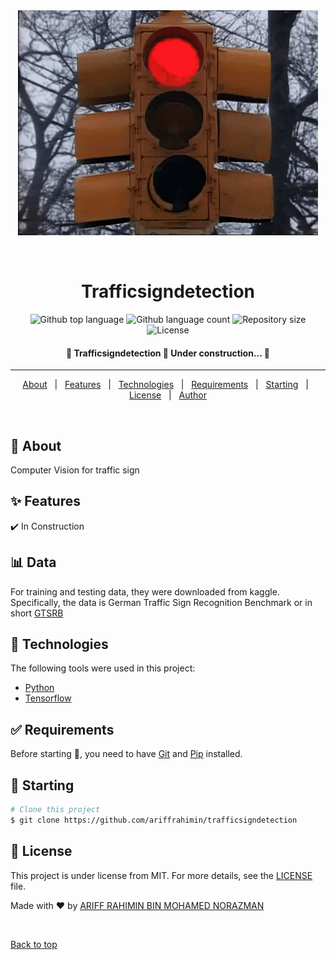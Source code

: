 <div align="center" id="top"> 
  <img src="https://github.com/ariffrahimin/trafficsigndetection/blob/master/images/readmeimg/trafficlight.gif" alt="Trafficsigndetection" />

&#xa0;

  <!-- <a href="https://trafficsigndetection.netlify.app">Demo</a> -->
</div>

<h1 align="center">Trafficsigndetection</h1>

<p align="center">
  <img alt="Github top language" src="https://img.shields.io/github/languages/top/ariffrahimin/trafficsigndetection?color=56BEB8">

  <img alt="Github language count" src="https://img.shields.io/github/languages/count/ariffrahimin/trafficsigndetection?color=56BEB8">

  <img alt="Repository size" src="https://img.shields.io/github/repo-size/ariffrahimin/trafficsigndetection?color=56BEB8">

  <img alt="License" src="https://img.shields.io/github/license/ariffrahimin/trafficsigndetection?color=56BEB8">

  <!-- <img alt="Github issues" src="https://img.shields.io/github/issues/ariffrahimin/trafficsigndetection?color=56BEB8" /> -->

  <!-- <img alt="Github forks" src="https://img.shields.io/github/forks/ariffrahimin/trafficsigndetection?color=56BEB8" /> -->

  <!-- <img alt="Github stars" src="https://img.shields.io/github/stars/ariffrahimin/trafficsigndetection?color=56BEB8" /> -->
</p>

<!-- Status -->

<h4 align="center"> 
	🚧  Trafficsigndetection 🚀 Under construction...  🚧
</h4>

<hr>

<p align="center">
  <a href="#dart-about">About</a> &#xa0; | &#xa0; 
  <a href="#sparkles-features">Features</a> &#xa0; | &#xa0;
  <a href="#rocket-technologies">Technologies</a> &#xa0; | &#xa0;
  <a href="#white_check_mark-requirements">Requirements</a> &#xa0; | &#xa0;
  <a href="#checkered_flag-starting">Starting</a> &#xa0; | &#xa0;
  <a href="#memo-license">License</a> &#xa0; | &#xa0;
  <a href="https://github.com/ariffrahimin" target="_blank">Author</a>
</p>

<br>

## :dart: About

Computer Vision for traffic sign

## :sparkles: Features

:heavy_check_mark: In Construction

## :bar_chart: Data
For training and testing data, they were downloaded from kaggle. Specifically, the data is German Traffic Sign Recognition Benchmark or in short [GTSRB](https://www.kaggle.com/meowmeowmeowmeowmeow/gtsrb-german-traffic-sign)

## :rocket: Technologies

The following tools were used in this project:

- [Python](https://www.python.org/)
- [Tensorflow](https://www.tensorflow.org/)

## :white_check_mark: Requirements

Before starting :checkered_flag:, you need to have [Git](https://git-scm.com) and [Pip](https://pypi.org/project/pip/) installed.

## :checkered_flag: Starting

```bash
# Clone this project
$ git clone https://github.com/ariffrahimin/trafficsigndetection


```

## :memo: License

This project is under license from MIT. For more details, see the [LICENSE](LICENSE.md) file.

Made with :heart: by <a href="https://github.com/ariffrahimin" target="_blank">ARIFF RAHIMIN BIN MOHAMED NORAZMAN</a>

&#xa0;

<a href="#top">Back to top</a>
